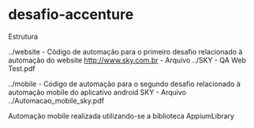 # desafio-accenture

Estrutura

../website
    - Código de automação para o primeiro desafio relacionado à automação do website http://www.sky.com.br
    - Arquivo ../SKY - QA Web Test.pdf

../mobile
    - Código de automação para o segundo desafio relacionado à automação mobile do aplicativo android SKY
    - Arquivo ../Automacao_mobile_sky.pdf


Automação mobile realizada utilizando-se a biblioteca AppiumLibrary

